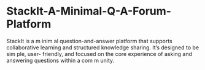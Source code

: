 # StackIt-A-Minimal-Q-A-Forum-Platform
StackIt is a m inim al question-and-answer platform that supports collaborative learning and structured knowledge sharing. It’s designed to be sim ple, user- friendly, and focused on the core experience of asking and answering questions within a com m unity.
